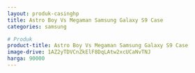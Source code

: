 ```yaml
---
layout: produk-casinghp
title: Astro Boy Vs Megaman Samsung Galaxy S9 Case
categories: samsung

# Produk
product-title: Astro Boy Vs Megaman Samsung Galaxy S9 Case
image-drive: 1AZ2yTDVCnZkElF8DqLAtw2xcUCaNvTNJ
harga: 90000
---
```

